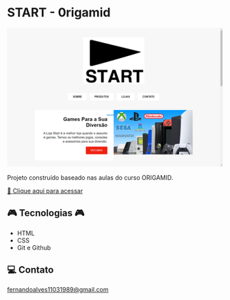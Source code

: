 # START - 0rigamid

![preview](./.github/preview.png)

Projeto construído baseado nas aulas do curso ORIGAMID.

[ 🔶 Clique aqui para acessar](https://fndoa.github.io/START/)

## 🎮 Tecnologias 🎮

- HTML
- CSS
- Git e Github

## 💻 Contato

fernandoalves11031989@gmail.com
